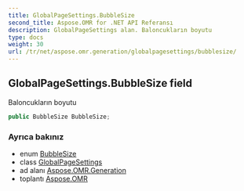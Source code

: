 ```yaml
---
title: GlobalPageSettings.BubbleSize
second_title: Aspose.OMR for .NET API Referansı
description: GlobalPageSettings alan. Baloncukların boyutu
type: docs
weight: 30
url: /tr/net/aspose.omr.generation/globalpagesettings/bubblesize/
---
```

## GlobalPageSettings.BubbleSize field

Baloncukların boyutu

```csharp
public BubbleSize BubbleSize;
```

### Ayrıca bakınız

* enum [BubbleSize](../../bubblesize/)
* class [GlobalPageSettings](../)
* ad alanı [Aspose.OMR.Generation](../../globalpagesettings/)
* toplantı [Aspose.OMR](../../../)


